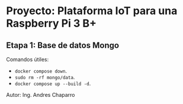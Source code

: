 # Proyecto: Plataforma IoT para una Raspberry Pi 3 B+

## Etapa 1: Base de datos Mongo

Comandos útiles:

- `docker compose down`.
- `sudo rm -rf mongo/data`.
- `docker compose up --build -d`.

Autor: Ing. Andres Chaparro
